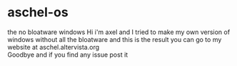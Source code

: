 # aschel-os
the no bloatware windows
Hi i'm axel and I tried to make my own version of windows without all the bloatware and this is the result 
you can go to my website at aschel.altervista.org                                                                
Goodbye and if you find any issue post it
